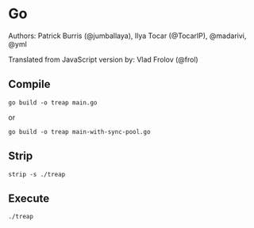 # Go

Authors: Patrick Burris (@jumballaya), Ilya Tocar (@TocarIP), @madarivi, @yml

Translated from JavaScript version by: Vlad Frolov (@frol)

## Compile

```
go build -o treap main.go
```

or

```
go build -o treap main-with-sync-pool.go
```

## Strip

```
strip -s ./treap
```

## Execute

```
./treap
```
